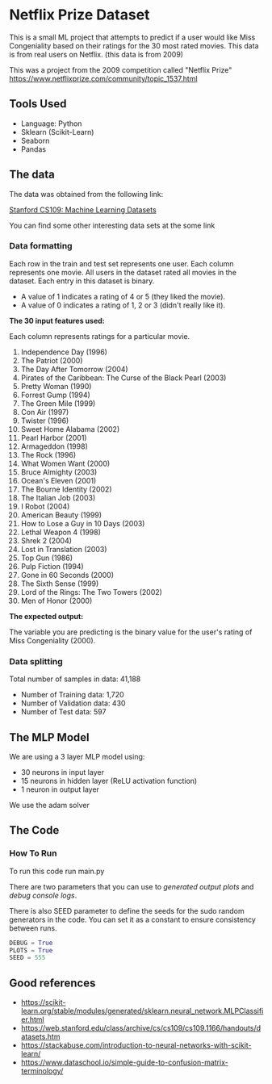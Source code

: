 # Netflix Prize Dataset

This is a small ML project that attempts to predict if a user would like Miss Congeniality based on their ratings for 
the 30 most rated movies. This data is from real users on Netflix. (this data is from 2009)

This was a project from the 2009 competition called "Netflix Prize"
https://www.netflixprize.com/community/topic_1537.html


## Tools Used
* Language: Python
* Sklearn (Scikit-Learn)
* Seaborn
* Pandas

## The data

The data was obtained from the following link:

[Stanford CS109: Machine Learning Datasets](https://web.stanford.edu/class/archive/cs/cs109/cs109.1166/handouts/datasets.html)
 
 You can find some other interesting data sets at the some link
 
  ### Data formatting

Each row in the train and test set represents one user. Each column represents one movie. All users in the dataset 
rated all movies in the dataset. Each entry in this dataset is binary. 
* A value of 1 indicates a rating of 4 or 5  (they liked the movie). 
* A value of 0 indicates a rating of 1, 2 or 3 (didn't really like it).

 **The 30 input features used:**

Each column represents ratings for a particular movie.
1. Independence Day (1996)
2. The Patriot (2000)
3. The Day After Tomorrow (2004)
4. Pirates of the Caribbean: The Curse of the Black Pearl (2003)
5. Pretty Woman (1990)
6. Forrest Gump (1994)
7. The Green Mile (1999)
8. Con Air (1997)
9. Twister (1996)
10. Sweet Home Alabama (2002)
11. Pearl Harbor (2001)
12. Armageddon (1998)
13. The Rock (1996)
14. What Women Want (2000)
15. Bruce Almighty (2003)
16. Ocean's Eleven (2001)
17. The Bourne Identity (2002)
18. The Italian Job (2003)
19. I Robot (2004)
20. American Beauty (1999)
21. How to Lose a Guy in 10 Days (2003)
22. Lethal Weapon 4 (1998)
23. Shrek 2 (2004)
24. Lost in Translation (2003)
25. Top Gun (1986)
26. Pulp Fiction (1994)
27. Gone in 60 Seconds (2000)
28. The Sixth Sense (1999)
29. Lord of the Rings: The Two Towers (2002)
30. Men of Honor (2000)

**The expected output:**
 
The variable you are predicting is the binary value for the user's rating of Miss Congeniality (2000).

### Data splitting
Total number of samples in data: 41,188
* Number of Training data: 1,720
* Number of Validation data: 430
* Number of Test data: 597

## The MLP Model
We are using a 3 layer MLP model using:
* 30 neurons in input layer
* 15 neurons in hidden layer (ReLU activation function)
* 1 neuron in output layer

We use the adam solver 

## The Code

### How To Run
To run this code run main.py

There are two parameters that you can use to *generated output plots* and *debug console logs*.

There is also SEED parameter to define the seeds for the sudo random generators in the code. You can set it as a 
constant to ensure consistency between runs.
 ```python
DEBUG = True
PLOTS = True
SEED = 555
```

## Good references
* <https://scikit-learn.org/stable/modules/generated/sklearn.neural_network.MLPClassifier.html>
* <https://web.stanford.edu/class/archive/cs/cs109/cs109.1166/handouts/datasets.htm>
* <https://stackabuse.com/introduction-to-neural-networks-with-scikit-learn/>
* <https://www.dataschool.io/simple-guide-to-confusion-matrix-terminology/>
